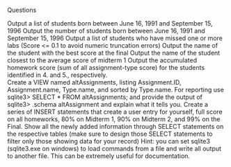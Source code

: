 

Questions

Output a list of students born between June 16, 1991 and September 15, 1996
Output the number of students born between June 16, 1991 and September 15, 1996
Output a list of students who have missed one or more labs (Score <= 0.1 to avoid numeric truncation errors)
Output the name of the student with the best score at the final
Output the name of the student closest to the average score of midterm 1
Output the accumulated homework score (sum of all assignment-type score) for the students identified in 4. and 5., respectively.  
Create a VIEW named altAssignments, listing Assignment.ID, Assignment.name, Type.name, and sorted by Type.name.  For reporting use
    sqlite3> SELECT * FROM altAssignments;
and provide the output of 
    sqlite3> .schema altAssignment 
and explain what it tells you.
Create a series of INSERT statements that create a user entry for yourself, full score on all homeworks, 80% on Midterm 1, 90% on Midterm 2, and 99% on the Final.  Show all the newly added information through SELECT statements on the respective tables (make sure to design those SELECT statements to filter only those showing data for your record)
Hint: you can set sqlite3 (sqlite3.exe on windows) to load commands from a file and write all output to another file.  This can be extremely useful for documentation.
